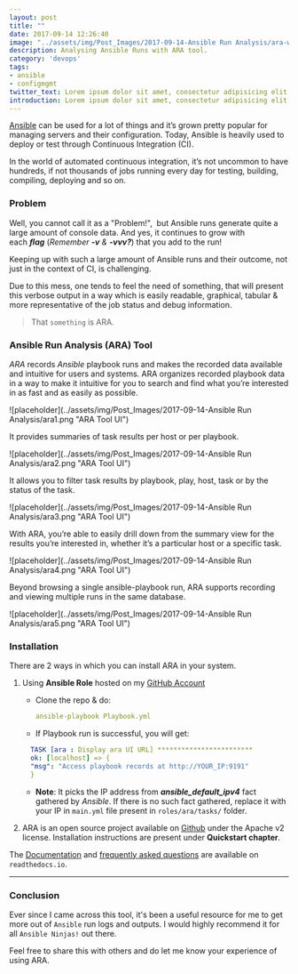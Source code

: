 ```yaml
---
layout: post
title: ""
date: 2017-09-14 12:26:40
image: "../assets/img/Post_Images/2017-09-14-Ansible Run Analysis/ara-with-icon.png"
description: Analysing Ansible Runs with ARA tool.
category: 'devops'
tags:
- ansible
- configmgmt
twitter_text: Lorem ipsum dolor sit amet, consectetur adipisicing elit.
introduction: Lorem ipsum dolor sit amet, consectetur adipisicing elit, sed do eiusmod tempor incididunt ut labore et dolore magna aliqua.
---
```

<a href="https://www.ansible.com/">Ansible</a> can be used for a lot of things and it’s grown pretty popular for managing servers and their configuration. Today, Ansible is heavily used to deploy or test through Continuous Integration (CI).

In the world of automated continuous integration, it’s not uncommon to have hundreds, if not thousands of jobs running every day for testing, building, compiling, deploying and so on.

### Problem

Well, you cannot call it as a "Problem!",  but Ansible runs generate quite a large amount of console data. And yes, it continues to grow with each ***flag*** (*Remember **-v** & **-vvv?***) that you add to the run! 

Keeping up with such a large amount of Ansible runs and their outcome, not just in the context of CI, is challenging.

Due to this mess, one tends to feel the need of something, that will present this verbose output in a way which is easily readable, graphical, tabular & more representative of the job status and debug information.

> That `something` is ARA.

### Ansible Run Analysis (ARA) Tool

*ARA* records *Ansible* playbook runs and makes the recorded data available and intuitive for users and systems. ARA organizes recorded playbook data in a way to make it intuitive for you to search and find what you’re interested in as fast and as easily as possible.

![placeholder](../assets/img/Post_Images/2017-09-14-Ansible Run Analysis/ara1.png "ARA Tool UI")

It provides summaries of task results per host or per playbook.

![placeholder](../assets/img/Post_Images/2017-09-14-Ansible Run Analysis/ara2.png "ARA Tool UI")

It allows you to filter task results by playbook, play, host, task or by the status of the task.

![placeholder](../assets/img/Post_Images/2017-09-14-Ansible Run Analysis/ara3.png "ARA Tool UI")

With ARA, you’re able to easily drill down from the summary view for the results you’re interested in, whether it’s a particular host or a specific task.

![placeholder](../assets/img/Post_Images/2017-09-14-Ansible Run Analysis/ara4.png "ARA Tool UI")

Beyond browsing a single ansible-playbook run, ARA supports recording and viewing multiple runs in the same database.

![placeholder](../assets/img/Post_Images/2017-09-14-Ansible Run Analysis/ara5.png "ARA Tool UI")

### Installation

There are 2 ways in which you can install ARA in your system.

1. Using **Ansible Role** hosted on my <a href="https://github.com/AjinkyaBapat/Ansible-Run-Analyser">GitHub Account </a>

    * Clone the repo & do:
        ```yaml
        ansible-playbook Playbook.yml
        ```

    * If Playbook run is successful, you will get:

    ```yaml
      TASK [ara : Display ara UI URL] ************************
      ok: [localhost] => {
      "msg": "Access playbook records at http://YOUR_IP:9191"
      }
    ```
    * **Note**: It picks the IP address from ***ansible_default_ipv4*** fact gathered by *Ansible*. If there is no such fact gathered, replace it with your IP in `main.yml` file present in `roles/ara/tasks/` folder.

2. ARA is an open source project available on <a href="https://github.com/dmsimard/ara">Github</a> under the Apache v2 license. Installation instructions are present under **Quickstart chapter**.

The <a href="http://ara.readthedocs.io/en/latest/">Documentation</a> and <a href="http://ara.readthedocs.io/en/latest/faq.html">frequently asked questions</a> are available on `readthedocs.io`.

-----
### Conclusion

Ever since I came across this tool, it's been a useful resource for me to get more out of `Ansible` run logs and outputs. I would highly recommend it for all `Ansible Ninjas!` out there.

Feel free to share this with others and do let me know your experience of using ARA.